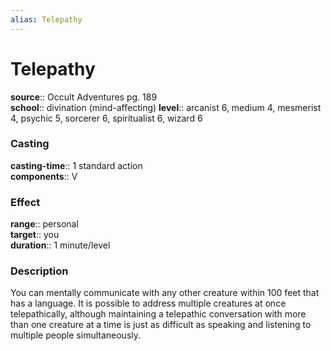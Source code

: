 ```yaml
---
alias: Telepathy
---
```


# Telepathy 

**source**:: Occult Adventures pg. 189  
**school**:: divination (mind-affecting)
**level**:: arcanist 6, medium 4, mesmerist 4, psychic 5, sorcerer 6, spiritualist 6, wizard 6

### Casting 

**casting-time**:: 1 standard action  
**components**:: V

### Effect 

**range**:: personal  
**target**:: you  
**duration**:: 1 minute/level

### Description 

You can mentally communicate with any other creature within 100 feet that has a language. It is possible to address multiple creatures at once telepathically, although maintaining a telepathic conversation with more than one creature at a time is just as difficult as speaking and listening to multiple people simultaneously.
